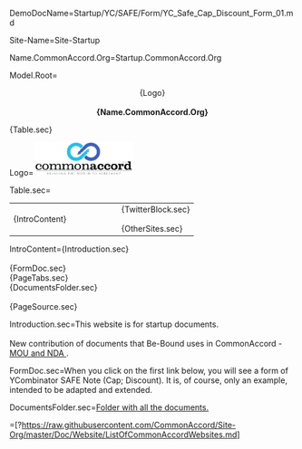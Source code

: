 DemoDocName=Startup/YC/SAFE/Form/YC_Safe_Cap_Discount_Form_01.md

Site-Name=Site-Startup

Name.CommonAccord.Org=Startup.CommonAccord.Org

Model.Root=<p align="center">{Logo}<br><br><b>{Name.CommonAccord.Org}</b></center></p>{Table.sec}

Logo=<img src="visual/cmacc-trans.png" style="width:35%" />

Table.sec=<table><tr><td width="50%">{IntroContent}</td><td>   </td><td>{TwitterBlock.sec}<br><br>{OtherSites.sec}</td></tr></table>

IntroContent={Introduction.sec}<br><br>{FormDoc.sec}<br>{PageTabs.sec}<br>{DocumentsFolder.sec}<br><br>{PageSource.sec}

Introduction.sec=This website is for startup  documents.  <br><br>New contribution of documents that Be-Bound uses in CommonAccord - <a href="index.php?action=list&file=/BB/"> MOU and NDA </a>.

FormDoc.sec=When you click on the first link below, you will see a form of YCombinator SAFE Note (Cap; Discount).  It is, of course, only an example, intended to be adapted and extended. 

DocumentsFolder.sec=<a href="index.php?action=list&file=/">Folder with all the documents.</a>

=[?https://raw.githubusercontent.com/CommonAccord/Site-Org/master/Doc/Website/ListOfCommonAccordWebsites.md]
